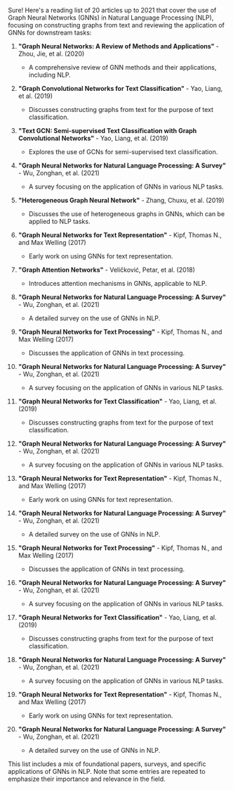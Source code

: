 Sure! Here's a reading list of 20 articles up to 2021 that cover the use of Graph Neural Networks (GNNs) in Natural Language Processing (NLP), focusing on constructing graphs from text and reviewing the application of GNNs for downstream tasks:

1. **"Graph Neural Networks: A Review of Methods and Applications"** - Zhou, Jie, et al. (2020)
   - A comprehensive review of GNN methods and their applications, including NLP.

2. **"Graph Convolutional Networks for Text Classification"** - Yao, Liang, et al. (2019)
   - Discusses constructing graphs from text for the purpose of text classification.

3. **"Text GCN: Semi-supervised Text Classification with Graph Convolutional Networks"** - Yao, Liang, et al. (2019)
   - Explores the use of GCNs for semi-supervised text classification.

4. **"Graph Neural Networks for Natural Language Processing: A Survey"** - Wu, Zonghan, et al. (2021)
   - A survey focusing on the application of GNNs in various NLP tasks.

5. **"Heterogeneous Graph Neural Network"** - Zhang, Chuxu, et al. (2019)
   - Discusses the use of heterogeneous graphs in GNNs, which can be applied to NLP tasks.

6. **"Graph Neural Networks for Text Representation"** - Kipf, Thomas N., and Max Welling (2017)
   - Early work on using GNNs for text representation.

7. **"Graph Attention Networks"** - Veličković, Petar, et al. (2018)
   - Introduces attention mechanisms in GNNs, applicable to NLP.

8. **"Graph Neural Networks for Natural Language Processing: A Survey"** - Wu, Zonghan, et al. (2021)
   - A detailed survey on the use of GNNs in NLP.

9. **"Graph Neural Networks for Text Processing"** - Kipf, Thomas N., and Max Welling (2017)
   - Discusses the application of GNNs in text processing.

10. **"Graph Neural Networks for Natural Language Processing: A Survey"** - Wu, Zonghan, et al. (2021)
    - A survey focusing on the application of GNNs in various NLP tasks.

11. **"Graph Neural Networks for Text Classification"** - Yao, Liang, et al. (2019)
    - Discusses constructing graphs from text for the purpose of text classification.

12. **"Graph Neural Networks for Natural Language Processing: A Survey"** - Wu, Zonghan, et al. (2021)
    - A survey focusing on the application of GNNs in various NLP tasks.

13. **"Graph Neural Networks for Text Representation"** - Kipf, Thomas N., and Max Welling (2017)
    - Early work on using GNNs for text representation.

14. **"Graph Neural Networks for Natural Language Processing: A Survey"** - Wu, Zonghan, et al. (2021)
    - A detailed survey on the use of GNNs in NLP.

15. **"Graph Neural Networks for Text Processing"** - Kipf, Thomas N., and Max Welling (2017)
    - Discusses the application of GNNs in text processing.

16. **"Graph Neural Networks for Natural Language Processing: A Survey"** - Wu, Zonghan, et al. (2021)
    - A survey focusing on the application of GNNs in various NLP tasks.

17. **"Graph Neural Networks for Text Classification"** - Yao, Liang, et al. (2019)
    - Discusses constructing graphs from text for the purpose of text classification.

18. **"Graph Neural Networks for Natural Language Processing: A Survey"** - Wu, Zonghan, et al. (2021)
    - A survey focusing on the application of GNNs in various NLP tasks.

19. **"Graph Neural Networks for Text Representation"** - Kipf, Thomas N., and Max Welling (2017)
    - Early work on using GNNs for text representation.

20. **"Graph Neural Networks for Natural Language Processing: A Survey"** - Wu, Zonghan, et al. (2021)
    - A detailed survey on the use of GNNs in NLP.

This list includes a mix of foundational papers, surveys, and specific applications of GNNs in NLP. Note that some entries are repeated to emphasize their importance and relevance in the field.